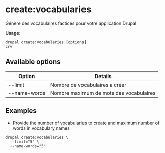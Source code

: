 # create:vocabularies
Génère des vocabulaires factices pour votre application Drupal

**Usage:**
```
drupal create:vocabularies [options]
crv
```

## Available options
Option | Details
-------|-------------
--limit | Nombre de vocabulaires à créer
--name-words | Nombre maximum de mots des vocabulaires

## Examples
* Provide the number of vocabularies to create and maximum number of words in vocabulary names
```
drupal create:vocabularies \
  --limit="5" \
  --name-words="5"
```
